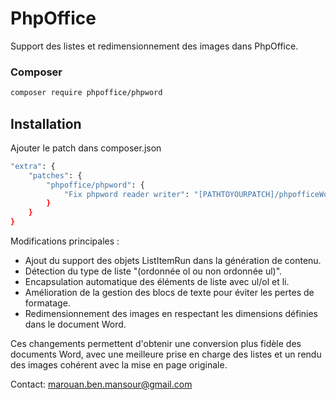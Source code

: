 # PhpOffice
Support des listes et redimensionnement des images dans PhpOffice.

### Composer
```sh
composer require phpoffice/phpword
```
## Installation
Ajouter le patch dans composer.json
```sh
"extra": {
    "patches": {
        "phpoffice/phpword": {
            "Fix phpword reader writer": "[PATHTOYOURPATCH]/phpofficeWord.patch"
        }
    }
}
```

Modifications principales :
- Ajout du support des objets ListItemRun dans la génération de contenu.
- Détection du type de liste "(ordonnée ol ou non ordonnée ul)".
- Encapsulation automatique des éléments de liste avec ul/ol et li.
- Amélioration de la gestion des blocs de texte pour éviter les pertes de formatage.
- Redimensionnement des images en respectant les dimensions définies dans le document Word.

Ces changements permettent d'obtenir une conversion plus fidèle des documents Word, avec une meilleure prise en charge des listes et un rendu des images cohérent avec la mise en page originale.

Contact: marouan.ben.mansour@gmail.com
